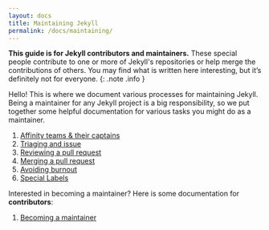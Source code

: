 ```yaml
---
layout: docs
title: Maintaining Jekyll
permalink: /docs/maintaining/
---
```


**This guide is for Jekyll contributors and maintainers.** These special people contribute to one or more of Jekyll's repositories or help merge the contributions of others. You may find what is written here interesting, but it’s definitely not for everyone.
{: .note .info }

Hello! This is where we document various processes for maintaining Jekyll. Being a maintainer for any Jekyll project is a big responsibility, so we put together some helpful documentation for various tasks you might do as a maintainer.

1. [Affinity teams & their captains](affinity-team-captain/)
2. [Triaging and issue](triaging-an-issue/)
3. [Reviewing a pull request](reviewing-a-pull-request/)
4. [Merging a pull request](merging-a-pull-request/)
5. [Avoiding burnout](avoiding-burnout/)
6. [Special Labels](special-labels/)

Interested in becoming a maintainer? Here is some documentation for **contributors**:

1. [Becoming a maintainer](becoming-a-maintainer/)
